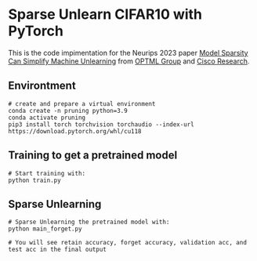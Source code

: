 # Sparse Unlearn CIFAR10 with PyTorch

This is the code impimentation for the Neurips 2023 paper [Model Sparsity Can Simplify Machine Unlearning](https://proceedings.neurips.cc/paper_files/paper/2023/file/a204aa68ab4e970e1ceccfb5b5cdc5e4-Paper-Conference.pdf) from [OPTML Group](https://github.com/OPTML-Group) and [Cisco Research](https://research.cisco.com).

## Environtment
```
# create and prepare a virtual environment
conda create -n pruning python=3.9
conda activate pruning
pip3 install torch torchvision torchaudio --index-url https://download.pytorch.org/whl/cu118
```

## Training to get a pretrained model
```
# Start training with: 
python train.py
```

## Sparse Unlearning
```
# Sparse Unlearning the pretrained model with:
python main_forget.py

# You will see retain accuracy, forget accuracy, validation acc, and test acc in the final output
```


